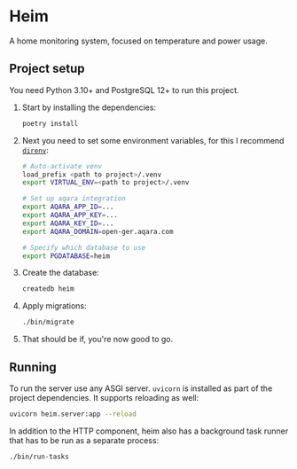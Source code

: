 # Heim

A home monitoring system, focused on temperature and power usage.

## Project setup

You need Python 3.10+ and PostgreSQL 12+ to run this project.

1. Start by installing the dependencies:

    ```bash
    poetry install
    ```

2. Next you need to set some environment variables, for this I recommend [`direnv`](https://direnv.net):

    ```bash
    # Auto-activate venv
    load_prefix <path to project>/.venv
    export VIRTUAL_ENV=<path to project>/.venv

    # Set up aqara integration
    export AQARA_APP_ID=...
    export AQARA_APP_KEY=...
    export AQARA_KEY_ID=...
    export AQARA_DOMAIN=open-ger.aqara.com

    # Specify which database to use
    export PGDATABASE=heim
    ```

3. Create the database:

    ```bash
    createdb heim
    ```

4. Apply migrations:

    ```bash
    ./bin/migrate
    ```

5. That should be if, you're now good to go.

## Running

To run the server use any ASGI server. `uvicorn` is installed as part of the project dependencies. It supports reloading as well:

```bash
uvicorn heim.server:app --reload
```

In addition to the HTTP component, heim also has a background task runner that has to be run as a separate process:

```bash
./bin/run-tasks
```
